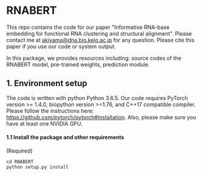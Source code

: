# RNABERT
This repo contains the code for our paper "Informative RNA-base embedding for functional RNA clustering and structural alignment". Please contact me at akiyama@dna.bio.keio.ac.jp for any question. Please cite this paper if you use our code or system output.

In this package, we provides resources including: source codes of the RNABERT model, pre-trained weights, prediction module.

## 1. Environment setup

The code is written with python Python 3.6.5. Our code requires PyTorch version >= 1.4.0, biopython version >=1.76, and C++17 compatible compiler. Please follow the instructions here: https://github.com/pytorch/pytorch#installation.
Also, please make sure you have at least one NVIDIA GPU. 

#### 1.1 Install the package and other requirements

(Required)

```
cd RNABERT
python setup.py install
```